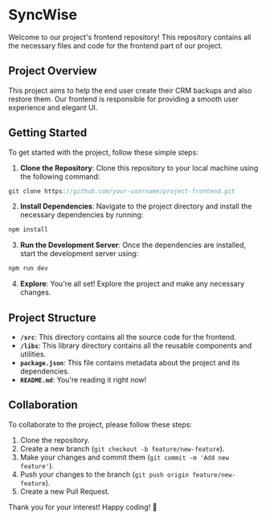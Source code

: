 # SyncWise

Welcome to our project's frontend repository! This repository contains all the necessary files and code for the frontend part of our project.

## Project Overview

This project aims to help the end user create their CRM backups and also restore them. Our frontend is responsible for providing a smooth user experience and elegant UI.

## Getting Started

To get started with the project, follow these simple steps:

1. **Clone the Repository**: Clone this repository to your local machine using the following command:

```js
git clone https://github.com/your-username/project-frontend.git
```

2. **Install Dependencies**: Navigate to the project directory and install the necessary dependencies by running:

```js
npm install
```

3. **Run the Development Server**: Once the dependencies are installed, start the development server using:

```js
npm run dev
```

4. **Explore**: You're all set! Explore the project and make any necessary changes.

## Project Structure

- **`/src`**: This directory contains all the source code for the frontend.
- **`/libs`**: This library directory contains all the reusable components and utilities.
- **`package.json`**: This file contains metadata about the project and its dependencies.
- **`README.md`**: You're reading it right now!

## Collaboration

To collaborate to the project, please follow these steps:

1. Clone the repository.
2. Create a new branch (`git checkout -b feature/new-feature`).
3. Make your changes and commit them (`git commit -m 'Add new feature'`).
4. Push your changes to the branch (`git push origin feature/new-feature`).
5. Create a new Pull Request.

Thank you for your interest! Happy coding! 🚀
